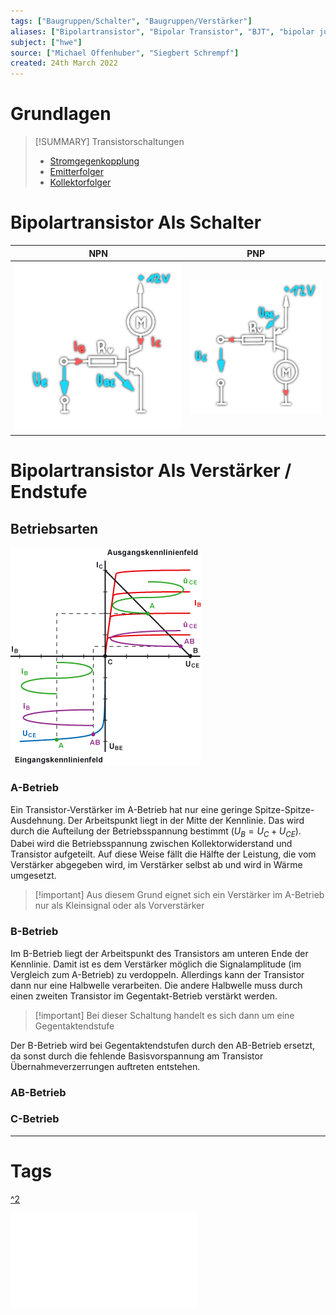```yaml
---
tags: ["Baugruppen/Schalter", "Baugruppen/Verstärker"]
aliases: ["Bipolartransistor", "Bipolar Transistor", "BJT", "bipolar junction transistor"]
subject: ["hwe"]
source: ["Michael Offenhuber", "Siegbert Schrempf"]
created: 24th March 2022
---
```


# Grundlagen

> [!SUMMARY] Transistorschaltungen
> - [Stromgegenkopplung](Stromgegenkopplung.md)  
> - [Emitterfolger](Emitterfolger.md)  
> - [Kollektorfolger](Kollektorfolger.md)

# Bipolartransistor Als Schalter

| NPN                                | PNP                                |
| ---------------------------------- | ---------------------------------- |
| ![330](../assets/npn-schalter.png) | ![300](../assets/pnp-schalter.png) | 

#
# Bipolartransistor Als Verstärker / Endstufe

## Betriebsarten

![](assets/Pasted%20image%2020230922135134.png)

### A-Betrieb

Ein Transistor-Verstärker im A-Betrieb hat nur eine geringe Spitze-Spitze-Ausdehnung.
Der Arbeitspunkt liegt in der Mitte der Kennlinie.
Das wird durch die Aufteilung der Betriebsspannung bestimmt ($U_{B}= U_{C} + U_{CE}$).
Dabei wird die Betriebsspannung zwischen Kollektorwiderstand und Transistor aufgeteilt. 
Auf diese Weise fällt die Hälfte der Leistung, die vom Verstärker abgegeben wird, im Verstärker selbst ab und wird in Wärme umgesetzt.

> [!important] Aus diesem Grund eignet sich ein Verstärker im A-Betrieb nur als Kleinsignal oder als Vorverstärker

### B-Betrieb

Im B-Betrieb liegt der Arbeitspunkt des Transistors am unteren Ende der Kennlinie.
Damit ist es dem Verstärker möglich die Signalamplitude (im Vergleich zum A-Betrieb) zu verdoppeln. 
Allerdings kann der Transistor dann nur eine Halbwelle verarbeiten.
Die andere Halbwelle muss durch einen zweiten Transistor im Gegentakt-Betrieb verstärkt werden.

> [!important] Bei dieser Schaltung handelt es sich dann um eine Gegentaktendstufe

Der B-Betrieb wird bei Gegentaktendstufen durch den AB-Betrieb ersetzt, da sonst durch die fehlende Basisvorspannung am Transistor Übernahmeverzerrungen auftreten entstehen.



### AB-Betrieb

### C-Betrieb

---

# Tags


[](https://de.wikipedia.org/wiki/Endstufe#A-Betrieb)


[^2](https://www.elektronik-kompendium.de/sites/slt/0303311.htm)

![Transistor_als_Schalter_intro](../assets/pdf/Transistor_als_Schalter_intro.pdf)